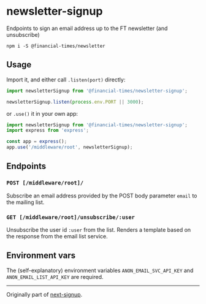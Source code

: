 newsletter-signup
=================

Endpoints to sign an email address up to the FT newsletter (and unsubscribe)

```shell
npm i -S @financial-times/newsletter
```

Usage
-----

Import it, and either call `.listen(port)` directly:

```javascript
import newsletterSignup from '@financial-times/newsletter-signup';

newsletterSignup.listen(process.env.PORT || 3000);
```

or `.use()` it in your own app:

```javascript
import newsletterSignup from '@financial-times/newsletter-signup';
import express from 'express';

const app = express();
app.use('/middleware/root', newsletterSignup);
```

Endpoints
---------

### `POST [/middleware/root]/`

Subscribe an email address provided by the POST body parameter `email` to the mailing list.

### `GET [/middleware/root]/unsubscribe/:user`

Unsubscribe the user id `:user` from the list. Renders a template based on the response from the email list service.

Environment vars
----------------

The (self-explanatory) environment variables `ANON_EMAIL_SVC_API_KEY` and `ANON_EMAIL_LIST_API_KEY` are required.

---

Originally part of [next-signup](https://github.com/Financial-Times/next-signup).
